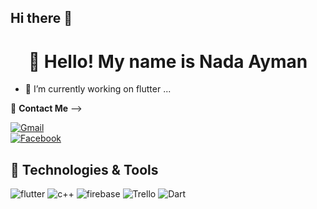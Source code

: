 ## Hi there 👋

<h1 align="center">👋 Hello! My name is Nada Ayman</h1>

<p align="center">



- 🔭 I’m currently working on flutter ...
 
 📧 **Contact Me**  -->

[![Gmail](https://img.shields.io/badge/Gmail-%23D14836.svg?style=flat&logo=gmail&logoColor=white)](mailto:nada.ayman.elsayed95@gmail.com)  
[![Facebook](https://img.shields.io/badge/Facebook-%231877F2.svg?style=flat&logo=facebook&logoColor=white)](https://www.facebook.com/nadakotb290/)

<h2>🚀 Technologies & Tools</h2>
 <img alt="flutter" src="https://img.shields.io/badge/flutter-white.svg?style=for-the-badge&logo=flutter&logoColor=blue">
 <img alt="c++" src="https://img.shields.io/badge/c++-blue.svg?style=for-the-badge&logo=C++&logoColor=white">
 <img alt="firebase" src="https://img.shields.io/badge/firebase-white.svg?style=for-the-badge&logo=firebase&logoColor=yellow">
 <img alt="Trello" src="https://img.shields.io/badge/Trello-white.svg?style=for-the-badge&logo=Trello&logoColor=darkblue">
  <img alt="Dart" src="https://img.shields.io/badge/Dart-white.svg?style=for-the-badge&logo=Dart&logoColor=blue">
